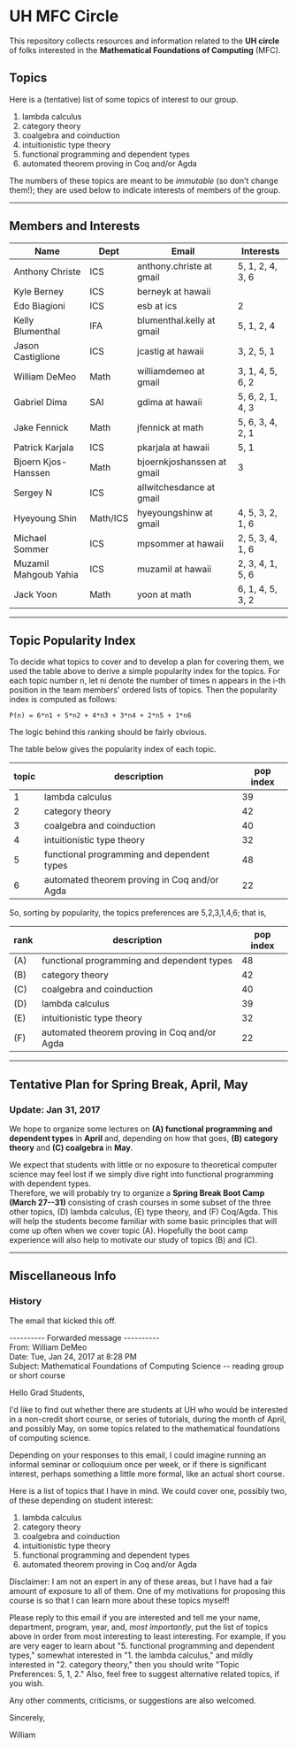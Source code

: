 # UH MFC Circle

This repository collects resources and information related to the 
**UH circle** of folks interested in the **Mathematical Foundations of Computing** (MFC).

## Topics

Here is a (tentative) list of some topics of interest to our group. 

1. lambda calculus
2. category theory
3. coalgebra and coinduction
4. intuitionistic type theory
5. functional programming and dependent types
6. automated theorem proving in Coq and/or Agda

The numbers of these topics are meant to be *immutable* (so don't change
them!); they are used below to indicate interests of members of the group.

----------------------------------------------------------------------------

## Members and Interests


|Name | Dept | Email | Interests|
|----- |----------| ------| -----|
|Anthony Christe | ICS | anthony.christe at gmail |5, 1, 2, 4, 3, 6|
|Kyle Berney | ICS | berneyk at hawaii | |
|Edo Biagioni | ICS | esb at ics | 2 |
|Kelly Blumenthal | IFA | blumenthal.kelly at gmail | 5, 1, 2, 4| 
|Jason Castiglione|ICS|jcastig at hawaii | 3, 2, 5, 1|
|William DeMeo | Math | williamdemeo at gmail | 3, 1, 4, 5, 6, 2|
|Gabriel Dima | SAI | gdima at hawaii | 5, 6, 2, 1, 4, 3 |
|Jake Fennick| Math| jfennick at math | 5, 6, 3, 4, 2, 1|
|Patrick Karjala | ICS | pkarjala at hawaii | 5, 1 |
|Bjoern Kjos-Hanssen | Math | bjoernkjoshanssen at gmail | 3 |
|Sergey N| ICS | allwitchesdance at gmail| |
|Hyeyoung Shin | Math/ICS | hyeyoungshinw at gmail | 4, 5, 3, 2, 1, 6|
|Michael Sommer | ICS | mpsommer at hawaii | 2, 5, 3, 4, 1, 6 |
|Muzamil Mahgoub Yahia | ICS | muzamil at hawaii | 2, 3, 4, 1, 5, 6|
|Jack Yoon | Math | yoon at math | 6, 1, 4, 5, 3, 2 |


---------------------------------------------------------------------------

## Topic Popularity Index

To decide what topics to cover and to develop a plan for covering them, we used
the table above to derive a simple popularity index for the topics.  For each
topic number n, let ni denote the number of times n appears in the i-th position
in the team members' ordered lists of topics.  Then the popularity index is
computed as follows:

    P(n) = 6*n1 + 5*n2 + 4*n3 + 3*n4 + 2*n5 + 1*n6
	
The logic behind this ranking should be fairly obvious.  

The table below gives the popularity index of each topic.

| topic | description | pop index|
| --------- | ----------- | --------- |
| 1 | lambda calculus | 39|
| 2 | category theory | 42 |
| 3 | coalgebra and coinduction | 40 |
| 4 | intuitionistic type theory | 32 | 
| 5 | functional programming and dependent types | 48 |
| 6 | automated theorem proving in Coq and/or Agda | 22 |

So, sorting by popularity, the topics preferences are 
5,2,3,1,4,6; that is,

| rank | description | pop index |
| --------- | ----------- | --------- |
| (A) | functional programming and dependent types | 48 |
| (B) | category theory | 42 |
| (C) | coalgebra and coinduction | 40 |
| (D) | lambda calculus | 39|
| (E) | intuitionistic type theory | 32 | 
| (F) | automated theorem proving in Coq and/or Agda | 22 |

------------------------------------------

## Tentative Plan for Spring Break, April, May

### Update: Jan 31, 2017

We hope to organize some lectures on **(A) functional programming and
dependent types** in **April** and, depending on how that goes, **(B) category
theory** and **(C) coalgebra** in **May**.  

We expect that students with little or no exposure to theoretical computer
science may feel lost if we simply dive right into functional
programming with dependent types.  
Therefore, we will probably try to organize a **Spring Break Boot Camp
(March 27--31)** consisting of crash courses in some subset of the three 
other topics, (D) lambda calculus, (E) type theory, and (F) Coq/Agda. 
This will help the students become familiar with some basic principles that will
come up often when we cover topic (A).  Hopefully the boot camp experience 
will also help to motivate our study of topics (B) and (C).

-----------------------------------------------------------------


## Miscellaneous Info

### History

The email that kicked this off.

---------- Forwarded message ----------  
From: William DeMeo  
Date: Tue, Jan 24, 2017 at 8:28 PM  
Subject: Mathematical Foundations of Computing Science -- reading group or short course

Hello Grad Students,

I'd like to find out whether there are students at UH who would be
interested in a non-credit short course, or series of tutorials,
during the month of April, and possibly May, on some topics related
to the mathematical foundations of computing science.

Depending on your responses to this email, I could imagine running an
informal seminar or colloquium once per week, or if there is
significant interest, perhaps something a little more formal, like an
actual short course.

Here is a list of topics that I have in mind.  We could cover one,
possibly two, of these depending on student interest:

1. lambda calculus
2. category theory
3. coalgebra and coinduction
4. intuitionistic type theory
5. functional programming and dependent types
6. automated theorem proving in Coq and/or Agda

Disclaimer: I am not an expert in any of these areas, but I have had a
fair amount of exposure to all of them.  One of my motivations for
proposing this course is so that I can learn more about these topics
myself!

Please reply to this email if you are interested and tell me your
name, department, program, year, and, *most importantly*, put the list
of topics above in order from most interesting to least interesting.
For example, if you are very eager to learn about "5. functional
programming and dependent types," somewhat interested in "1. the
lambda calculus," and mildly interested in "2. category theory," then
you should write "Topic Preferences: 5, 1, 2."  Also, feel free to
suggest alternative related topics, if you wish.

Any other comments, criticisms, or suggestions are also welcomed.

Sincerely,

William
